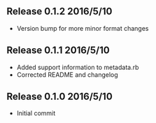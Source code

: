 ## Release 0.1.2 2016/5/10
* Version bump for more minor format changes

## Release 0.1.1 2016/5/10
* Added support information to metadata.rb
* Corrected README and changelog

## Release 0.1.0 2016/5/10
* Initial commit
